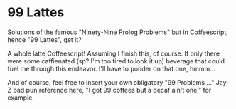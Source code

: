 # 99 Lattes
Solutions of the famous "Ninety-Nine Prolog Problems" but in Coffeescript, hence "99 Lattes", get it?

A whole latte Coffeescript! Assuming I finish this, of course. If only there were some caffienated (sp? I'm too tired to look it up) beverage that could fuel me through this endeavor. I'll have to ponder on that one, hmmm...

And of course, feel free to insert your own obligatory "99 Problems ..." Jay-Z bad pun reference here, "I got 99 coffees but a decaf ain't one," for example.
